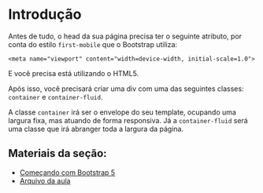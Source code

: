 # Introdução

Antes de tudo, o head da sua página precisa ter o seguinte atributo, por conta do estilo `first-mobile` que o Bootstrap utiliza:

```
<meta name="viewport" content="width=device-width, initial-scale=1.0">
```

E você precisa está utilizando o HTML5.

Após isso, você precisará criar uma div com uma das seguintes classes: `container` e `container-fluid`.

A classe `container` irá ser o envelope do seu template, ocupando uma largura fixa, mas atuando de forma responsiva. Já a `container-fluid` será uma classe que irá abranger toda a largura da página.

## Materiais da seção:

- <a href="https://www.w3schools.com/bootstrap5/bootstrap_get_started.php">Começando com Bootstrap 5</a>
- <a href="./introduction.html">Arquivo da aula</a>